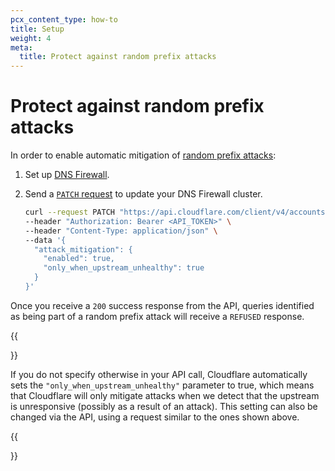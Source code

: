 ```yaml
---
pcx_content_type: how-to
title: Setup
weight: 4
meta:
  title: Protect against random prefix attacks
---
```


# Protect against random prefix attacks

In order to enable automatic mitigation of [random prefix attacks](/dns/dns-firewall/random-prefix-attacks/about/):

1. Set up [DNS Firewall](/dns/dns-firewall/setup/).
2. Send a [`PATCH` request](/api/operations/dns-firewall-update-dns-firewall-cluster) to update your DNS Firewall cluster.

    ```bash
    curl --request PATCH "https://api.cloudflare.com/client/v4/accounts/{account_id}/dns_firewall/{cluster_tag}" \
    --header "Authorization: Bearer <API_TOKEN>" \
    --header "Content-Type: application/json" \
    --data '{
      "attack_mitigation": {
        "enabled": true,
        "only_when_upstream_unhealthy": true
      }
    }'
    ```

Once you receive a `200` success response from the API, queries identified as being part of a random prefix attack will receive a `REFUSED` response.

{{<Aside type="note">}}

If you do not specify otherwise in your API call, Cloudflare automatically sets the `"only_when_upstream_unhealthy"` parameter to true, which means that Cloudflare will only mitigate attacks when we detect that the upstream is unresponsive (possibly as a result of an attack). This setting can also be changed via the API, using a request similar to the ones shown above.

{{</Aside>}}
